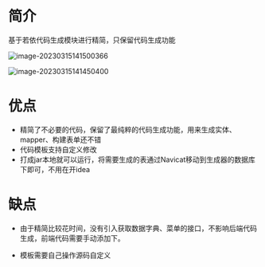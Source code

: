 # 简介

基于若依代码生成模块进行精简，只保留代码生成功能

![image-20230315141500366](https://gitee.com/hapey/blog_img/raw/master/img/202303151415474.png)

![image-20230315141450400](https://gitee.com/hapey/blog_img/raw/master/img/202303151414556.png)



# 优点

- 精简了不必要的代码，保留了最纯粹的代码生成功能，用来生成实体、mapper、构建表单还不错
- 代码模板支持自定义修改
- 打成jar本地就可以运行，将需要生成的表通过Navicat移动到生成器的数据库下即可，不用在开idea

# 缺点

- 由于精简比较花时间，没有引入获取数据字典、菜单的接口，不影响后端代码生成，前端代码需要手动添加下。

- 模板需要自己操作源码自定义

  